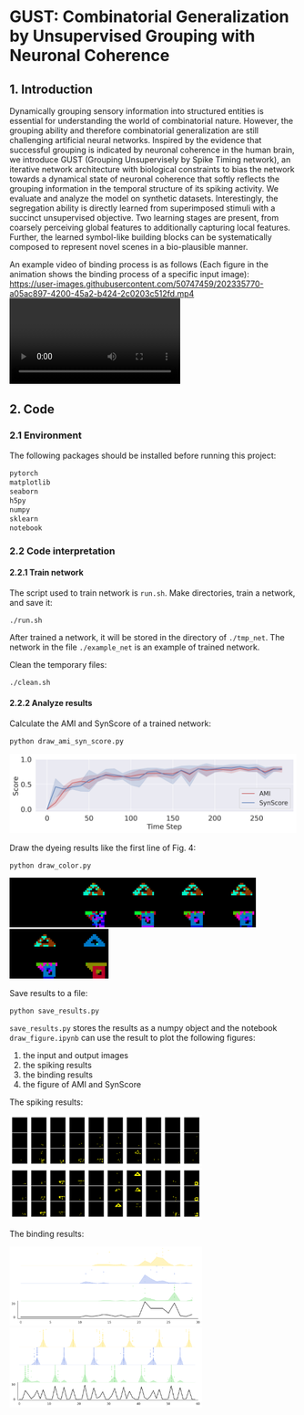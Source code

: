 
# GUST: Combinatorial Generalization by Unsupervised Grouping with Neuronal Coherence

## 1. Introduction

Dynamically grouping sensory information into structured entities is essential for understanding the world of combinatorial nature. However, the grouping ability and therefore combinatorial generalization are still challenging artificial neural networks. Inspired by the evidence that successful grouping is indicated by neuronal coherence in the human brain, we introduce GUST (Grouping Unsupervisely by Spike Timing network), an iterative network architecture with biological constraints to bias the network towards a dynamical state of neuronal coherence that softly reflects the grouping information in the temporal structure of its spiking activity. We evaluate and analyze the model on synthetic datasets. Interestingly, the segregation ability is directly learned from superimposed stimuli with a succinct unsupervised objective. Two learning stages are present, from coarsely perceiving global features to additionally capturing local features. Further, the learned symbol-like building blocks can be systematically composed to represent novel scenes in a bio-plausible manner.

An example video of binding process is as follows (Each figure in the animation shows the binding process of a specific input image):
https://user-images.githubusercontent.com/50747459/202335770-a05ac897-4200-45a2-b424-2c0203c512fd.mp4
<video src=".//images//spike_all.mp4"></video>

## 2. Code

### 2.1 Environment

The following packages should be installed before running this project:

```
pytorch
matplotlib
seaborn
h5py
numpy
sklearn
notebook
```

### 2.2 Code interpretation

#### 2.2.1 Train network

The script used to train network is `run.sh`. Make directories, train a network, and save it:

```
./run.sh
```

After trained a network, it will be stored in the directory of `./tmp_net`. The network in the file `./example_net` is an example of trained network.

Clean the temporary files:

```bash
./clean.sh
```

#### 2.2.2 Analyze results

Calculate the AMI and SynScore of a trained network:

```bash
python draw_ami_syn_score.py
```

![image-20221116111116244](images/image-20221116111116244.png)

Draw the dyeing results like the first line of Fig. 4:

```bash
python draw_color.py
```

<img src="images/image-20221116111128033.png" alt="image-20221116111128033" style="zoom: 33%;" /><img src="images/image-20221116111133550.png" alt="image-20221116111133550" style="zoom:33%;" /><img src="images/image-20221116111152255.png" alt="image-20221116111152255" style="zoom:33%;" /><img src="images/image-20221116111201062.png" alt="image-20221116111201062" style="zoom:33%;" /><img src="images/image-20221116111209284.png" alt="image-20221116111209284" style="zoom:33%;" /><img src="images/image-20221116111216825.png" alt="image-20221116111216825" style="zoom:33%;" /><img src="images/image-20221116111227416.png" alt="image-20221116111227416" style="zoom:33%;" />

Save results to a file:

```
python save_results.py
```

`save_results.py` stores the results as a numpy object and the notebook `draw_figure.ipynb` can use the result to plot the following figures:

1. the input and output images
2. the spiking results
3. the binding results
4. the figure of AMI and SynScore

The spiking results:

<img src="images/image-20221116111625698.png" alt="image-20221116111625698" style="zoom:33%;" />

<img src="images/image-20221116111633392.png" alt="image-20221116111633392" style="zoom:33%;" />

The binding results:

<img src="images/image-20221116111641980.png" alt="image-20221116111641980" style="zoom:33%;" />

<img src="images/image-20221116111648685.png" alt="image-20221116111648685" style="zoom:33%;" />
